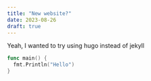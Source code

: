```yaml
---
title: "New website?"
date: 2023-08-26
draft: true
---
```

Yeah, I wanted to try using hugo instead of jekyll

```go
func main() {
  fmt.Println("Hello")
}
```
